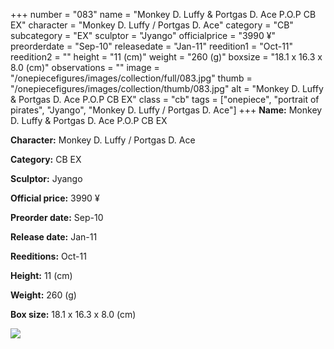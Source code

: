 +++
number = "083"
name = "Monkey D. Luffy &amp; Portgas D. Ace P.O.P CB EX"
character = "Monkey D. Luffy / Portgas D. Ace"
category = "CB"
subcategory = "EX"
sculptor = "Jyango"
officialprice = "3990 ¥"
preorderdate = "Sep-10"
releasedate = "Jan-11"
reedition1 = "Oct-11"
reedition2 = ""
height = "11 (cm)"
weight = "260 (g)"
boxsize = "18.1 x 16.3 x 8.0 (cm)"
observations = ""
image = "/onepiecefigures/images/collection/full/083.jpg"
thumb = "/onepiecefigures/images/collection/thumb/083.jpg"
alt = "Monkey D. Luffy &amp; Portgas D. Ace P.O.P CB EX"
class = "cb"
tags = ["onepiece", "portrait of pirates", "Jyango", "Monkey D. Luffy / Portgas D. Ace"]
+++
**Name:** Monkey D. Luffy &amp; Portgas D. Ace P.O.P CB EX

**Character:** Monkey D. Luffy / Portgas D. Ace

**Category:** CB  EX 

**Sculptor:** Jyango

**Official price:** 3990 ¥

**Preorder date:** Sep-10

**Release date:** Jan-11

**Reeditions:** Oct-11

**Height:** 11 (cm)

**Weight:** 260 (g)

**Box size:** 18.1 x 16.3 x 8.0 (cm)

<img src="/onepiecefigures/images/collection/thumb/083.jpg">